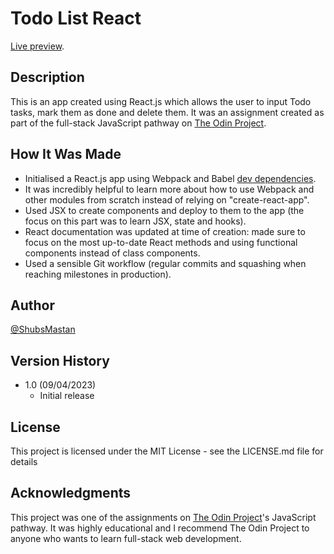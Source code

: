 # Todo List React

[Live preview](https://shubsmastan-todo-list-react.netlify.app/).

## Description

This is an app created using React.js which allows the user to input Todo tasks, mark them as done and delete them. It was an assignment created as part of the full-stack JavaScript pathway on [The Odin Project](https://www.theodinproject.com/).

## How It Was Made

- Initialised a React.js app using Webpack and Babel [dev dependencies](https://www.youtube.com/watch?v=h3LpsM42s5o).
- It was incredibly helpful to learn more about how to use Webpack and other modules from scratch instead of relying on "create-react-app".
- Used JSX to create components and deploy to them to the app (the focus on this part was to learn JSX, state and hooks).
- React documentation was updated at time of creation: made sure to focus on the most up-to-date React methods and using functional components instead of class components.
- Used a sensible Git workflow (regular commits and squashing when reaching milestones in production).

## Author

[@ShubsMastan](https://github.com/shubsmastan)

## Version History

- 1.0 (09/04/2023)
  - Initial release

## License

This project is licensed under the MIT License - see the LICENSE.md file for details

## Acknowledgments

This project was one of the assignments on [The Odin Project](https://www.theodinproject.com)'s JavaScript pathway. It was highly educational and I recommend The Odin Project to anyone who wants to learn full-stack web development.
